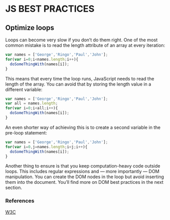 # JS BEST PRACTICES

## Optimize loops

Loops can become very slow if you don’t do them right. One of the most common mistake is to read the length attribute of an array at every iteration:

```javascript
var names = ['George','Ringo','Paul','John'];
for(var i=0;i<names.length;i++){
  doSomeThingWith(names[i]);
}
```

This means that every time the loop runs, JavaScript needs to read the length of the array. You can avoid that by storing the length value in a different variable:

```javascript
var names = ['George','Ringo','Paul','John'];
var all = names.length;
for(var i=0;i<all;i++){
  doSomeThingWith(names[i]);
}
```

An even shorter way of achieving this is to create a second variable in the pre-loop statement:

```javascript
var names = ['George','Ringo','Paul','John'];
for(var i=0,j=names.length;i<j;i++){
  doSomeThingWith(names[i]);
}
```
Another thing to ensure is that you keep computation-heavy code outside loops. This includes regular expressions and — more importantly — DOM manipulation. You can create the DOM nodes in the loop but avoid inserting them into the document. You’ll find more on DOM best practices in the next section.

### References
[W3C](https://www.w3.org/wiki/JavaScript_best_practices)
